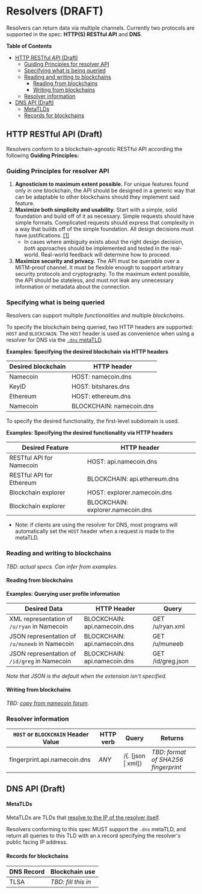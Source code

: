 # Resolvers (DRAFT)

Resolvers can return data via multiple channels. Currently two protocols are supported in the spec: __HTTP(S) RESTful API__ and __DNS__.

__Table of Contents__

- [HTTP RESTful API (Draft)](<#HTTP>)
    - [Guiding Principles for resolver API](<#Guiding>)
    - [Specifying what is being queried](<#Specifying>)
    - [Reading and writing to blockchains](<#Reading>)
        - [Reading from blockchains](<#Reading>)
        - [Writing from blockchains](<#Writing>)
    - [Resolver information](<#Resolver>)
- [DNS API (Draft)](<#DNS>)
    - [MetaTLDs](<#MetaTLDs>)
    - [Records for blockchains](<#Records>)

## HTTP RESTful API (Draft)<a name="HTTP"/>

Resolvers conform to a blockchain-agnostic RESTful API according the following __Guiding Principles:__

### Guiding Principles for resolver API<a name="Guiding"/>

1. __Agnosticism to maximum extent possible.__ For unique features found only in one blockchain, the API should be designed in a generic way that can be adaptable to other blockchains should they implement said feature.
2. __Maximize both simplicity and usability.__ Start with a simple, solid foundation and build off of it as necessary. Simple requests should have simple formats. Complicated requests should express that complexity in a way that builds off of the simple foundation. All design decisions must have justifications. [[1]](https://forum.namecoin.info/viewtopic.php?p=10750#p10750)
    - In cases where ambiguity exists about the right design decision, _both_ approaches should be implemented and tested in the real-world. Real-world feedback will determine how to proceed.
3. __Maximize security and privacy.__ The API must be queriable over a MITM-proof channel. It must be flexible enough to support arbitrary security protocols and cryptography. To the maximum extent possible, the API should be stateless, and must not leak any unnecessary information or metadata about the connection.

### Specifying what is being queried<a name="Specifying"/>

Resolvers can support multiple _functionalities_ and multiple _blockchains_.

To specify the blockchain being queried, two HTTP headers are supported: `HOST` and `BLOCKCHAIN`. The `HOST` header is used as convenience when using a resolver for DNS via the [`.dns` metaTLD](<#metatlds>).

__Examples: Specifying the desired blockchain via HTTP headers__

| Desired blockchain |       HTTP header        |
|--------------------|--------------------------|
| Namecoin           | HOST: namecoin.dns       |
| KeyID              | HOST: bitshares.dns      |
| Ethereum           | HOST: ethereum.dns       |
| Namecoin           | BLOCKCHAIN: namecoin.dns |

To specify the desired functionality, the first-level subdomain is used.

__Examples: Specifying the desired functionality via HTTP headers__

|     Desired Feature      |            HTTP header            |
|--------------------------|-----------------------------------|
| RESTful API for Namecoin | HOST: api.namecoin.dns            |
| RESTful API for Ethereum | BLOCKCHAIN: api.ethereum.dns      |
| Blockchain explorer      | HOST: explorer.namecoin.dns       |
| Blockchain explorer      | BLOCKCHAIN: explorer.namecoin.dns |

- Note: if clients are using the resolver for DNS, most programs will automatically set the `HOST` header when a request is made to the metaTLD.

### Reading and writing to blockchains<a name="Reading"/>

_TBD: actual specs. Can infer from examples._

#### Reading from blockchains<a name="Reading"/>

__Examples: Querying user profile information__

|                  Desired Data                  |         HTTP Header          |       Query       |
|------------------------------------------------|------------------------------|-------------------|
| XML representation of `/u/ryan` in Namecoin    | BLOCKCHAIN: api.namecoin.dns | GET /u/ryan.xml   |
| JSON representation of `/u/muneeb` in Namecoin | BLOCKCHAIN: api.namecoin.dns | GET /u/muneeb     |
| JSON representation of `/id/greg` in Namecoin  | BLOCKCHAIN: api.namecoin.dns | GET /id/greg.json |

_Note that JSON is the default when the extension isn't specified._

#### Writing from blockchains<a name="Writing"/>

_TBD: [copy from namecoin forum](https://forum.namecoin.info/viewtopic.php?p=10750#p10750)._

### Resolver information<a name="Resolver"/>

| `HOST` or `BLOCKCHAIN` Header Value | HTTP verb |         Query          |               Returns               |
|-------------------------------------|-----------|------------------------|-------------------------------------|
| fingerprint.api.namecoin.dns        | _ANY_     | /{. [json &#x7C; xml]} | _TBD: format of SHA256 fingerprint_ |

## DNS API (Draft)<a name="DNS"/>

#### MetaTLDs<a name="MetaTLDs"/>

MetaTLDs are TLDs that [resolve to the IP of the resolver itself](http://blog.okturtles.com/2014/02/introducing-the-dotdns-metatld/).

Resolvers conforming to this spec MUST support the `.dns` metaTLD, and return all queries to this TLD with an `A` record specifying the resolver's public facing IP address.

#### Records for blockchains<a name="Records"/>

| DNS Record |    Blockchain use   |
|------------|---------------------|
| TLSA       | _TBD: fill this in_ |
